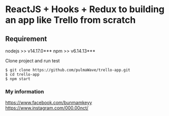 # ReactJS + Hooks + Redux to building an app like Trello from scratch


## Requirement

nodejs >> v14.17.0***
npm >> v6.14.13***

Clone project and run test

```
$ git clone https://github.com/pulmaWave/trello-app.git
$ cd trello-app
$ npm start
```

### My information
https://www.facebook.com/bunmamkeyy
https://www.instagram.com/000.00nct/